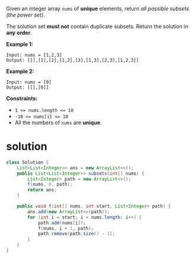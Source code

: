 Given an integer array `nums` of **unique** elements, return *all possible* *subsets* *(the power set)*.

The solution set **must not** contain duplicate subsets. Return the solution in **any order**.

 

**Example 1:**

```
Input: nums = [1,2,3]
Output: [[],[1],[2],[1,2],[3],[1,3],[2,3],[1,2,3]]
```

**Example 2:**

```
Input: nums = [0]
Output: [[],[0]]
```

 

**Constraints:**

- `1 <= nums.length <= 10`
- `-10 <= nums[i] <= 10`
- All the numbers of `nums` are **unique**.

# solution

```java
class Solution {
    List<List<Integer>> ans = new ArrayList<>();
    public List<List<Integer>> subsets(int[] nums) {
        List<Integer> path = new ArrayList<>();
        f(nums, 0, path);
        return ans;
    }

    public void f(int[] nums, int start, List<Integer> path) {
        ans.add(new ArrayList<>(path));
        for (int i = start; i < nums.length; i++) {
            path.add(nums[i]);
            f(nums, i + 1, path);
            path.remove(path.size() - 1);
        }
    }
}
```

